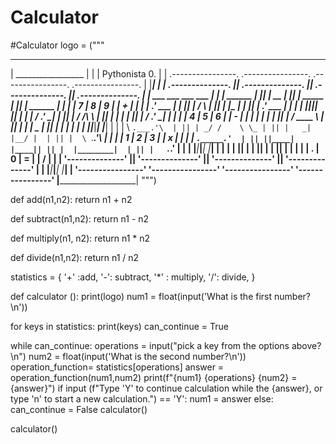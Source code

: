 # Calculator

#Calculator
logo = ("""
 _____________________
|  _________________  |
| | Pythonista   0. | |  .----------------.  .----------------.  .----------------.  .----------------. 
| |_________________| | | .--------------. || .--------------. || .--------------. || .--------------. |
|  ___ ___ ___   ___  | | |     ______   | || |      __      | || |   _____      | || |     ______   | |
| | 7 | 8 | 9 | | + | | | |   .' ___  |  | || |     /  \     | || |  |_   _|     | || |   .' ___  |  | |
| |___|___|___| |___| | | |  / .'   \_|  | || |    / /\ \    | || |    | |       | || |  / .'   \_|  | |
| | 4 | 5 | 6 | | - | | | |  | |         | || |   / ____ \   | || |    | |   _   | || |  | |         | |
| |___|___|___| |___| | | |  \ `.___.'\  | || | _/ /    \ \_ | || |   _| |__/ |  | || |  \ `.___.'\  | |
| | 1 | 2 | 3 | | x | | | |   `._____.'  | || ||____|  |____|| || |  |________|  | || |   `._____.'  | |
| |___|___|___| |___| | | |              | || |              | || |              | || |              | |
| | . | 0 | = | | / | | | '--------------' || '--------------' || '--------------' || '--------------' |
| |___|___|___| |___| |  '----------------'  '----------------'  '----------------'  '----------------' 
|_____________________|
""")

def add(n1,n2):
  return n1 + n2

def subtract(n1,n2):
  return n1 - n2

def multiply(n1, n2):
  return n1 * n2


def divide(n1,n2):
  return n1 / n2

statistics = {
  '+' :add,
  '-': subtract,
  '*' : multiply,
  '/': divide,
}

def calculator ():
  print(logo)
  num1 = float(input('What is the first number?\n'))

  for keys in statistics:
    print(keys)
  can_continue = True

  while can_continue:
    operations = input("pick a key from the options above?\n")
    num2 = float(input('What is the second number?\n'))
    operation_function= statistics[operations]
    answer = operation_function(num1,num2)
    print(f"{num1} {operations} {num2} = {answer}")
    if input (f"Type 'Y' to continue calculation while the {answer}, or type 'n' to start a new calculation.") == 'Y':
      num1 = answer
    else:
      can_continue = False
      calculator()

calculator()
